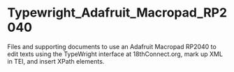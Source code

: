 # Typewright_Adafruit_Macropad_RP2040
Files and supporting documents to use an Adafruit Macropad RP2040 to edit texts using the TypeWright interface at 18thConnect.org, mark up XML in TEI, and insert XPath elements.
